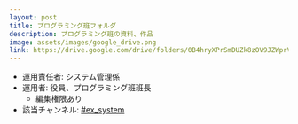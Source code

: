 ```yaml
---
layout: post
title: プログラミング班フォルダ
description: プログラミング班の資料、作品
image: assets/images/google_drive.png
link: https://drive.google.com/drive/folders/0B4hryXPrSmDUZk8zOV9JZWprVVU
---
```


- 運用責任者: システム管理係
- 運用者: 役員、プログラミング班班長
    - 編集権限あり
- 該当チャンネル: [#ex_system](https://sokon.slack.com/messages/C4KPRMYSU/)